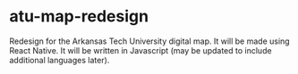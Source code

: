 # atu-map-redesign

Redesign for the Arkansas Tech University digital map. It will be made using React Native. It will be written in Javascript (may be updated to include additional languages later).
